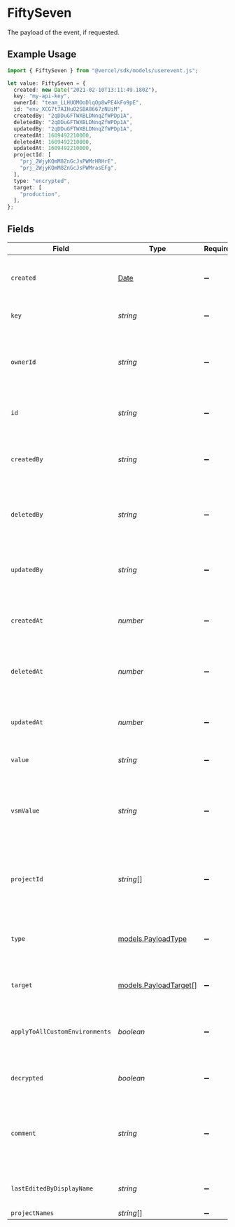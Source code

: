 # FiftySeven

The payload of the event, if requested.

## Example Usage

```typescript
import { FiftySeven } from "@vercel/sdk/models/userevent.js";

let value: FiftySeven = {
  created: new Date("2021-02-10T13:11:49.180Z"),
  key: "my-api-key",
  ownerId: "team_LLHUOMOoDlqOp8wPE4kFo9pE",
  id: "env_XCG7t7AIHuO2SBA8667zNUiM",
  createdBy: "2qDDuGFTWXBLDNnqZfWPDp1A",
  deletedBy: "2qDDuGFTWXBLDNnqZfWPDp1A",
  updatedBy: "2qDDuGFTWXBLDNnqZfWPDp1A",
  createdAt: 1609492210000,
  deletedAt: 1609492210000,
  updatedAt: 1609492210000,
  projectId: [
    "prj_2WjyKQmM8ZnGcJsPWMrHRHrE",
    "prj_2WjyKQmM8ZnGcJsPWMrasEFg",
  ],
  type: "encrypted",
  target: [
    "production",
  ],
};
```

## Fields

| Field                                                                                         | Type                                                                                          | Required                                                                                      | Description                                                                                   | Example                                                                                       |
| --------------------------------------------------------------------------------------------- | --------------------------------------------------------------------------------------------- | --------------------------------------------------------------------------------------------- | --------------------------------------------------------------------------------------------- | --------------------------------------------------------------------------------------------- |
| `created`                                                                                     | [Date](https://developer.mozilla.org/en-US/docs/Web/JavaScript/Reference/Global_Objects/Date) | :heavy_minus_sign:                                                                            | The date when the Shared Env Var was created.                                                 | 2021-02-10T13:11:49.180Z                                                                      |
| `key`                                                                                         | *string*                                                                                      | :heavy_minus_sign:                                                                            | The name of the Shared Env Var.                                                               | my-api-key                                                                                    |
| `ownerId`                                                                                     | *string*                                                                                      | :heavy_minus_sign:                                                                            | The unique identifier of the owner (team) the Shared Env Var was created for.                 | team_LLHUOMOoDlqOp8wPE4kFo9pE                                                                 |
| `id`                                                                                          | *string*                                                                                      | :heavy_minus_sign:                                                                            | The unique identifier of the Shared Env Var.                                                  | env_XCG7t7AIHuO2SBA8667zNUiM                                                                  |
| `createdBy`                                                                                   | *string*                                                                                      | :heavy_minus_sign:                                                                            | The unique identifier of the user who created the Shared Env Var.                             | 2qDDuGFTWXBLDNnqZfWPDp1A                                                                      |
| `deletedBy`                                                                                   | *string*                                                                                      | :heavy_minus_sign:                                                                            | The unique identifier of the user who deleted the Shared Env Var.                             | 2qDDuGFTWXBLDNnqZfWPDp1A                                                                      |
| `updatedBy`                                                                                   | *string*                                                                                      | :heavy_minus_sign:                                                                            | The unique identifier of the user who last updated the Shared Env Var.                        | 2qDDuGFTWXBLDNnqZfWPDp1A                                                                      |
| `createdAt`                                                                                   | *number*                                                                                      | :heavy_minus_sign:                                                                            | Timestamp for when the Shared Env Var was created.                                            | 1609492210000                                                                                 |
| `deletedAt`                                                                                   | *number*                                                                                      | :heavy_minus_sign:                                                                            | Timestamp for when the Shared Env Var was (soft) deleted.                                     | 1609492210000                                                                                 |
| `updatedAt`                                                                                   | *number*                                                                                      | :heavy_minus_sign:                                                                            | Timestamp for when the Shared Env Var was last updated.                                       | 1609492210000                                                                                 |
| `value`                                                                                       | *string*                                                                                      | :heavy_minus_sign:                                                                            | The value of the Shared Env Var.                                                              |                                                                                               |
| `vsmValue`                                                                                    | *string*                                                                                      | :heavy_minus_sign:                                                                            | The value of the shared environment variable decrypted against api-secrets-management.        |                                                                                               |
| `projectId`                                                                                   | *string*[]                                                                                    | :heavy_minus_sign:                                                                            | The unique identifiers of the projects which the Shared Env Var is linked to.                 | [<br/>"prj_2WjyKQmM8ZnGcJsPWMrHRHrE",<br/>"prj_2WjyKQmM8ZnGcJsPWMrasEFg"<br/>]                |
| `type`                                                                                        | [models.PayloadType](../models/payloadtype.md)                                                | :heavy_minus_sign:                                                                            | The type of this cosmos doc instance, if blank, assume secret.                                | encrypted                                                                                     |
| `target`                                                                                      | [models.PayloadTarget](../models/payloadtarget.md)[]                                          | :heavy_minus_sign:                                                                            | environments this env variable targets                                                        | production                                                                                    |
| `applyToAllCustomEnvironments`                                                                | *boolean*                                                                                     | :heavy_minus_sign:                                                                            | whether or not this env varible applies to custom environments                                |                                                                                               |
| `decrypted`                                                                                   | *boolean*                                                                                     | :heavy_minus_sign:                                                                            | whether or not this env variable is decrypted                                                 |                                                                                               |
| `comment`                                                                                     | *string*                                                                                      | :heavy_minus_sign:                                                                            | A user provided comment that describes what this Shared Env Var is for.                       |                                                                                               |
| `lastEditedByDisplayName`                                                                     | *string*                                                                                      | :heavy_minus_sign:                                                                            | The last editor full name or username.                                                        |                                                                                               |
| `projectNames`                                                                                | *string*[]                                                                                    | :heavy_minus_sign:                                                                            | N/A                                                                                           |                                                                                               |